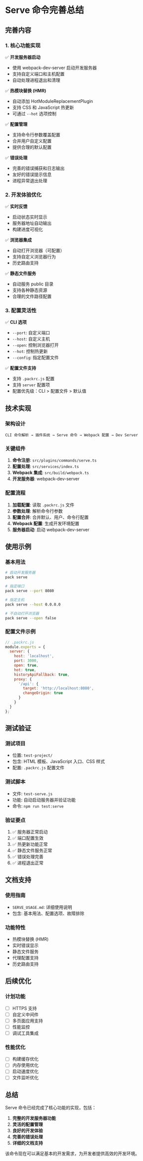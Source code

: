 # Serve 命令完善总结

## 完善内容

### 1. 核心功能实现

✅ **开发服务器启动**
- 使用 webpack-dev-server 启动开发服务器
- 支持自定义端口和主机配置
- 自动处理进程退出和清理

✅ **热模块替换 (HMR)**
- 自动添加 HotModuleReplacementPlugin
- 支持 CSS 和 JavaScript 热更新
- 可通过 `--hot` 选项控制

✅ **配置管理**
- 支持命令行参数覆盖配置
- 合并用户自定义配置
- 提供合理的默认配置

✅ **错误处理**
- 完善的错误捕获和日志输出
- 友好的错误提示信息
- 进程异常退出处理

### 2. 开发体验优化

✅ **实时反馈**
- 启动状态实时显示
- 服务器地址自动输出
- 构建进度可视化

✅ **浏览器集成**
- 自动打开浏览器（可配置）
- 支持自定义浏览器行为
- 历史路由支持

✅ **静态文件服务**
- 自动服务 public 目录
- 支持各种静态资源
- 合理的文件路径配置

### 3. 配置灵活性

✅ **CLI 选项**
- `--port`: 自定义端口
- `--host`: 自定义主机
- `--open`: 控制浏览器打开
- `--hot`: 控制热更新
- `--config`: 指定配置文件

✅ **配置文件支持**
- 支持 `.packrc.js` 配置
- 支持 `server` 配置项
- 配置优先级：CLI > 配置文件 > 默认值

## 技术实现

### 架构设计

```
CLI 命令解析 → 插件系统 → Serve 命令 → Webpack 配置 → Dev Server
```

### 关键组件

1. **命令注册**: `src/plugins/commands/serve.ts`
2. **配置处理**: `src/services/index.ts`
3. **Webpack 集成**: `src/build/webpack.ts`
4. **开发服务器**: webpack-dev-server

### 配置流程

1. **加载配置**: 读取 `.packrc.js` 文件
2. **参数处理**: 解析命令行参数
3. **配置合并**: 合并默认、用户、命令行配置
4. **Webpack 配置**: 生成开发环境配置
5. **服务器启动**: 启动 webpack-dev-server

## 使用示例

### 基本用法

```bash
# 启动开发服务器
pack serve

# 指定端口
pack serve --port 8080

# 指定主机
pack serve --host 0.0.0.0

# 不自动打开浏览器
pack serve --open false
```

### 配置文件示例

```javascript
// .packrc.js
module.exports = {
  server: {
    host: 'localhost',
    port: 3000,
    open: true,
    hot: true,
    historyApiFallback: true,
    proxy: {
      '/api': {
        target: 'http://localhost:8080',
        changeOrigin: true
      }
    }
  }
};
```

## 测试验证

### 测试项目

- 位置: `test-project/`
- 包含: HTML 模板、JavaScript 入口、CSS 样式
- 配置: `.packrc.js` 配置文件

### 测试脚本

- 文件: `test-serve.js`
- 功能: 自动启动服务器并验证功能
- 命令: `npm run test:serve`

### 验证要点

1. ✅ 服务器正常启动
2. ✅ 端口配置生效
3. ✅ 热更新功能正常
4. ✅ 静态文件服务正常
5. ✅ 错误处理完善
6. ✅ 进程退出正常

## 文档支持

### 使用指南

- `SERVE_USAGE.md`: 详细使用说明
- 包含: 基本用法、配置选项、故障排除

### 功能特性

- 热模块替换 (HMR)
- 实时错误显示
- 静态文件服务
- 代理配置支持
- 历史路由支持

## 后续优化

### 计划功能

- [ ] HTTPS 支持
- [ ] 自定义中间件
- [ ] 多页面应用支持
- [ ] 性能监控
- [ ] 调试工具集成

### 性能优化

- [ ] 构建缓存优化
- [ ] 内存使用优化
- [ ] 启动速度优化
- [ ] 文件监听优化

## 总结

Serve 命令已经完成了核心功能的实现，包括：

1. **完整的开发服务器功能**
2. **灵活的配置管理**
3. **良好的开发体验**
4. **完善的错误处理**
5. **详细的文档支持**

该命令现在可以满足基本的开发需求，为开发者提供高效的开发环境。 